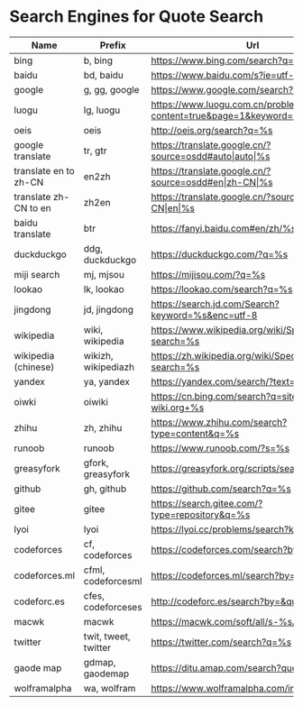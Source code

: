 # Search Engines for Quote Search

| Name                  | Prefix               | Url                                                                  |
| --------------------- | -------------------- | -------------------------------------------------------------------- |
| bing                  | b, bing              | https://www.bing.com/search?q=%s                                     |
| baidu                 | bd, baidu            | https://www.baidu.com/s?ie=utf-8&wd=%s                               |
| google                | g, gg, google        | https://www.google.com/search?q=%s                                   |
| luogu                 | lg, luogu            | https://www.luogu.com.cn/problem/list?content=true&page=1&keyword=%s |
| oeis                  | oeis                 | http://oeis.org/search?q=%s                                          |
| google translate      | tr, gtr              | https://translate.google.cn/?source=osdd#auto\|auto\|%s              |
| translate en to zh-CN | en2zh                | https://translate.google.cn/?source=osdd#en\|zh-CN\|%s               |
| translate zh-CN to en | zh2en                | https://translate.google.cn/?source=osdd#zh-CN\|en\|%s               |
| baidu translate       | btr                  | https://fanyi.baidu.com#en/zh/%s                                     |
| duckduckgo            | ddg, duckduckgo      | https://duckduckgo.com/?q=%s                                         |
| miji search           | mj, mjsou            | https://mijisou.com/?q=%s                                            |
| lookao                | lk, lookao           | https://lookao.com/search?q=%s                                       |
| jingdong              | jd, jingdong         | https://search.jd.com/Search?keyword=%s&enc=utf-8                    |
| wikipedia             | wiki, wikipedia      | https://www.wikipedia.org/wiki/Special:Search?search=%s              |
| wikipedia (chinese)   | wikizh, wikipediazh  | https://zh.wikipedia.org/wiki/Special:Search?search=%s               |
| yandex                | ya, yandex           | https://yandex.com/search/?text=%s                                   |
| oiwki                 | oiwiki               | https://cn.bing.com/search?q=site:oi-wiki.org+%s                     |
| zhihu                 | zh, zhihu            | https://www.zhihu.com/search?type=content&q=%s                       |
| runoob                | runoob               | https://www.runoob.com/?s=%s                                         |
| greasyfork            | gfork, greasyfork    | https://greasyfork.org/scripts/search/?q=%s                          |
| github                | gh, github           | https://github.com/search?q=%s                                       |
| gitee                 | gitee                | https://search.gitee.com/?type=repository&q=%s                       |
| lyoi                  | lyoi                 | https://lyoi.cc/problems/search?keyword=%s                           |
| codeforces            | cf, codeforces       | https://codeforces.com/search?by=&query=%s                           |
| codeforces.ml         | cfml, codeforcesml   | https://codeforces.ml/search?by=&query=%s                            |
| codeforc.es           | cfes, codeforceses   | http://codeforc.es/search?by=&query=%s                               |
| macwk                 | macwk                | https://macwk.com/soft/all/s-%s/p1                                   |
| twitter               | twit, tweet, twitter | https://twitter.com/search?q=%s                                      |
| gaode map             | gdmap, gaodemap      | https://ditu.amap.com/search?query=%s                                |
| wolframalpha          | wa, wolfram          | https://www.wolframalpha.com/input/?i=%s                             |
